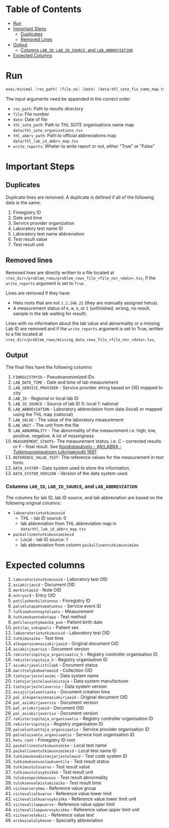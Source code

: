 # Table of Contents
- [Run](#run)
- [Important Steps](#important)
   -  [Duplicates](#dup)
   -  [Removed Lines](#rem)
- [Output](#out)
   - [Columns `LAB_ID`, `LAB_ID_SOURCE`, and `LAB_ABBREVIATION`](#special)
- [Expected Columns](#expect)


<a name="run">
 
# Run

```c
exec/minimal [res_path] [file_no] [date] [data/thl_sote_fix_name_map.tsv] [data/lab_id_map.tsv] [write_reports]
```

The input arguments need be appended in the correct order

* `res_path`: Path to results directory
* `file`: File number
* `date`: Date of file
* `thl_sote_path`: Path to THL SOTE organisations name map `data/thl_sote_organisations.tsv`
* `thl_abbrv_path`: Path to official abbreviations map `data/thl_lab_id_abbrv_map.tsv`
* `write_reports`: Wheter to write report or not, either "True" or "False"
  
 <a name="important">
 
 # Important Steps

 <a name="dup">
  
 ## Duplicates 

 Duplicate lines are removed. A duplicate is defined if all of the following data is the same: 
 1. Finregistry ID
 2. Date and time
 3. Service provider organization
 3. Laboratory test name ID
 4. Laboratory test name abbreviation
 5. Test result value
 6. Test result unit

<a name="rem">

 ## Removed lines

 Removed lines are directly written to a file located at 
 `<res_dir>/problem_rows/problem_rows_file_<file_no>_<date>.tsv`, if the `write_reports` argument is set to `True`.
 
 Lines are removed if they have:
 * Hetu roots that are not `1.2.246.21` (they are manually assigned hetus).
 * A measurement status of `K`, `W`, `X`, or `I` (unfinished, wrong, no result, sample in the lab waiting for result).
 
 Lines with no information about the lab value and abnormality or
 a missing Lab ID are removed and if the `write_reports` argument is set to True,
 written to a file located at
 `<res_dir>/problem_rows/missing_data_rows_file_<file_no>_<date>.tsv`,

<a name="out">

 ## Output

 The final files have the following columns:
  1. `FINREGISTRYID` - Pseudoanonimized IDs
  2. `LAB_DATE_TIME` - Date and time of lab measurement
  3. `LAB_SERVICE_PROVIDER` - Service provider string based on OID mapped to city
  4. `LAB_ID` - Regional or local lab ID
  5. `LAB_ID_SOURCE` - Source of lab ID 0: local 1: national
  6. `LAB_ABBREVIATION` - Laboratory abbreviation from data (local) or mapped using the THL map (national)
  7. `LAB_VALUE` - The value of the laboratory measurement
  8. `LAB_UNIT` - The unit from the file
  9. `LAB_ABNORMALITY` - The abnormality of the measurement i.e. high, low, positive, negative. A lot of missingness
  10. `MEASUREMENT_STAUTS`- The measurement status, i.e. C - corrected results or F - final result. See [Koodistopalvelu - AR/LABRA - Tutkimusvastauksien tulkintakoodit 1997](https://koodistopalvelu.kanta.fi/codeserver/pages/publication-view-page.xhtml?distributionKey=2637&versionKey=321&returnLink=fromVersionPublicationList).
  11. `REFERENCE_VALUE_TEXT`- The reference values for the measurement in text form.
  12. `DATA_SYSTEM` - Data system used to store the information.
  13. `DATA_SYSTEM_VERSION` - Version of the data system used.

 <a name="special">

 ### Columns `LAB_ID`, `LAB_ID_SOURCE`, and `LAB_ABBREVIATION`

 The columns for lab ID, lab ID source, and lab abbreviation are based on
 the following original columns:
* `labooratoriotutkimusoid` 
    * THL - lab ID source: 0
    * lab abbreviation from THL abbreviation map in `data/thl_lab_id_abbrv_map.tsv`
* `paikallinentutkimusnimikeid`
    * Local - lab ID source: 1
    * lab abbreviation from column `paikallinentutkimusnimike`

<a name="expect">

# Expected columns
 1. `laboratoriotutkimusoid` - Laboratory test OID
 2. `asiakirjaoid` - Document OID
 3. `merkintaoid` - Note OID
 4. `entryoid` - Entry OID
 5. `potilashenkilotunnus` - Finregistry ID
 6. `palvelutapahtumatunnus` - Service event ID
 7. `tutkimuksennaytelaatu` - Measurement
 8. `tutkimuksentekotapa` - Test method
 9. `potilassyntymaaika_pvm` - Patient birth date
 10. `potilas_sukupuoli` - Patient sex
 11. `labooratoriotutkimusoid` - Laboratory test OID
 12. `tutkimusaika` - Test time
 13. `alkuperainenasiakirjaoid` - Original document OID
 14. `asiakirjaversio` - Document version
 15. `rekisterinpitaja_organisaatio_h` - Registry controller organisation ID
 16. `rekisterinpitaja_h` -  Registry organisation ID
 17. `asiakirjavalistilapk` - Document status
 18. `marittelykokoelmaoid` - Collection OID
 19. `tietojarjestelanimi` - Data system name
 20. `tietojarjestelavalmistaja` - Data system manufacturer
 21. `tietojarjestelaversio` - Data system version
 22. `asiajirjaluontiaika` - Document creation time
 23. `pal_alkuperainenasiakirjaoid` - Original document OID
 24. `pal_asiakirjaversio` - Document version
 25. `pal_ariakirjaoid` - Document OID
 26. `pal_asiakirjaversio` - Document version
 27. `rekisterinpitaja_organisaatio` - Registry controller organisation ID
 28. `rekisterinpitaja` -  Registry organisation ID
 29. `palveluntuottaja_organisaatio` - Service provider organisation ID
 30. `palveluisanta_organisaatio` - Service host organisation ID
 31. `hetu_root` - Finregistry ID root
 32. `paikallinentutkimusnimike` - Local test name
 33. `paikallinentutkimusnimikeid` - Local test name ID
 34. `tutkimuskoodistonjarjestelmaid` - Test code system ID
 35. `tutkimuksenvastauksentila` - Test result status
 36. `tutkimustulosarvo` - Test result value
 37. `tutkimustulosyksikkö` - Test result unit
 38. `tuloksenpoikkeavuus` - Test result abnormality
 39. `tuloksenvalmistumisaika` - Test result time
 40. `viitearvoryhma` - Reference value group
 41. `viitevalialkuarvo` - Reference value lower limit
 42. `viitevalialkuarvoyksikko` - Reference value lower limit unit
 43. `viitevaliloppuarvo` - Reference value upper limit
 44. `viitevaliloppuarvoyksikko` - Reference value upper limit unit
 45. `viitearvoteksti` - Reference value text
 46. `erikoisalalyhenne` - Speciality abbreviation
 
